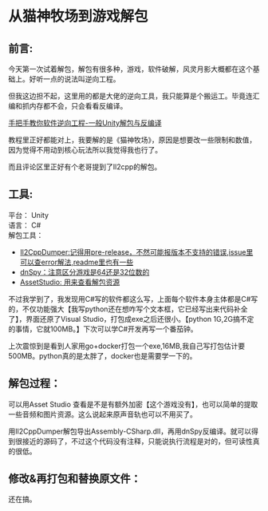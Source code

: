 # 从猫神牧场到游戏解包

## 前言:

今天第一次试着解包，解包有很多种，游戏，软件破解，风灵月影大概都在这个基础上。好听一点的说法叫逆向工程。<br>

但我这边担不起，这里用的都是大佬的逆向工具，我只能算是个搬运工。毕竟连汇编和抓内存都不会，只会看看反编译。<br>

[手把手教你软件逆向工程-一般Unity解包与反编译](https://www.bilibili.com/video/BV1j24y147Xp/?spm_id_from=333.788&vd_source=d7601f0fc447d708fff71aa75186ea10)<br>

教程里正好都能对上，我要解的是《猫神牧场》，原因是想要改一些限制和数值，因为觉得不用动到核心玩法所以我觉得我也行了。<br>

而且评论区里正好有个老哥提到了Il2cpp的解包。<br>

## 工具:

平台： Unity<br>
语言： C#<br>
解包工具： <br>
* [Il2CppDumper:记得用pre-release，不然可能报版本不支持的错误,issue里可以查error解法,readme里也有一些](https://github.com/Perfare/Il2CppDumper/releases)
* [dnSpy：注意区分游戏是64还是32位数的](https://github.com/dnSpy/dnSpy)
* [AssetStudio: 用来查看解包资源](https://github.com/Perfare/AssetStudio)

不过我学到了，我发现用C#写的软件都这么写，上面每个软件本身主体都是C#写的，不仅功能强大【我写python还在想咋写个文本框，它已经写出来代码补全了】，界面还原了Visual Studio，打包成exe之后还很小。【python 1G,2G搞不定的事情，它就100MB。】下次可以学C#开发再写一个番茄钟。<br>

上次震惊到是看到人家用go+docker打包一个exe,16MB,我自己写打包估计要500MB。python真的是太胖了，docker也是需要学一下的。<br>

## 解包过程：
可以用Asset Studio 查看是不是有额外加密【这个游戏没有】，也可以简单的提取一些音频和图片资源。这么说起来原声音轨也可以不用买了。<br>

用Il2CppDumper解包导出Assembly-CSharp.dll，再用dnSpy反编译。就可以得到很接近的源码了，不过这个代码没有注释，只能说执行流程是对的，但可读性真的很低。<br>

## 修改&再打包和替换原文件：

还在搞。<br>
